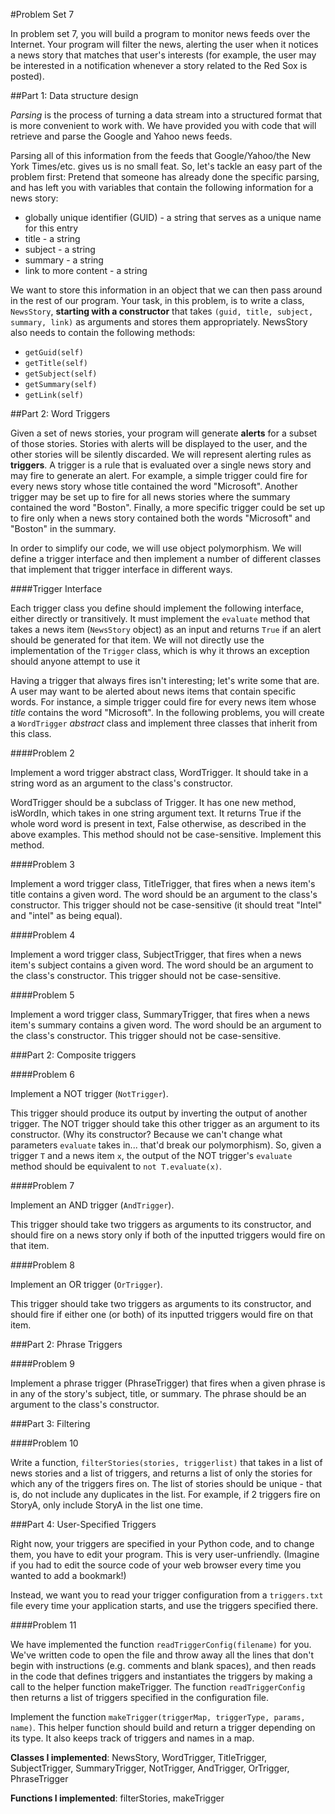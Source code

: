 #Problem Set 7

In problem set 7, you will build a program to monitor news feeds over the Internet. Your program will filter the news, alerting the user when it notices a news story that matches that user's interests (for example, the user may be interested in a notification whenever a story related to the Red Sox is posted).

##Part 1: Data structure design

*Parsing* is the process of turning a data stream into a structured format that is more convenient to work with. We have provided you with code that will retrieve and parse the Google and Yahoo news feeds.

Parsing all of this information from the feeds that Google/Yahoo/the New York Times/etc. gives us is no small feat. So, let's tackle an easy part of the problem first: Pretend that someone has already done the specific parsing, and has left you with variables that contain the following information for a news story:

- globally unique identifier (GUID) - a string that serves as a unique name for this entry
- title - a string
- subject - a string
- summary - a string
- link to more content - a string

We want to store this information in an object that we can then pass around in the rest of our program. Your task, in this problem, is to write a class, `NewsStory`, **starting with a constructor** that takes `(guid, title, subject, summary, link)` as arguments and stores them appropriately. NewsStory also needs to contain the following methods:

- `getGuid(self)`
- `getTitle(self)`
- `getSubject(self)`
- `getSummary(self)`
- `getLink(self)`

##Part 2: Word Triggers

Given a set of news stories, your program will generate **alerts** for a subset of those stories. Stories with alerts will be displayed to the user, and the other stories will be silently discarded. We will represent alerting rules as **triggers**. A trigger is a rule that is evaluated over a single news story and may fire to generate an alert. For example, a simple trigger could fire for every news story whose title contained the word "Microsoft". Another trigger may be set up to fire for all news stories where the summary contained the word "Boston". Finally, a more specific trigger could be set up to fire only when a news story contained both the words "Microsoft" and "Boston" in the summary.

In order to simplify our code, we will use object polymorphism. We will define a trigger interface and then implement a number of different classes that implement that trigger interface in different ways.

####Trigger Interface

Each trigger class you define should implement the following interface, either directly or transitively. It must implement the `evaluate` method that takes a news item (`NewsStory` object) as an input and returns `True` if an alert should be generated for that item. We will not directly use the implementation of the `Trigger` class, which is why it throws an exception should anyone attempt to use it

Having a trigger that always fires isn't interesting; let's write some that are. A user may want to be alerted about news items that contain specific words. For instance, a simple trigger could fire for every news item whose *title* contains the word "Microsoft". In the following problems, you will create a `WordTrigger` *abstract* class and implement three classes that inherit from this class.

####Problem 2

Implement a word trigger abstract class, WordTrigger. It should take in a string word as an argument to the class's constructor.

WordTrigger should be a subclass of Trigger. It has one new method, isWordIn, which takes in one string argument text. It returns True if the whole word word is present in text, False otherwise, as described in the above examples. This method should not be case-sensitive. Implement this method.

####Problem 3

Implement a word trigger class, TitleTrigger, that fires when a news item's title contains a given word. The word should be an argument to the class's constructor. This trigger should not be case-sensitive (it should treat "Intel" and "intel" as being equal).

####Problem 4

Implement a word trigger class, SubjectTrigger, that fires when a news item's subject contains a given word. The word should be an argument to the class's constructor. This trigger should not be case-sensitive.

####Problem 5

Implement a word trigger class, SummaryTrigger, that fires when a news item's summary contains a given word. The word should be an argument to the class's constructor. This trigger should not be case-sensitive.

###Part 2: Composite triggers

####Problem 6

Implement a NOT trigger (`NotTrigger`).

This trigger should produce its output by inverting the output of another trigger. The NOT trigger should take this other trigger as an argument to its constructor. (Why its constructor? Because we can't change what parameters `evaluate` takes in... that'd break our polymorphism). So, given a trigger `T` and a news item `x`, the output of the NOT trigger's `evaluate` method should be equivalent to `not T.evaluate(x)`.

####Problem 7

Implement an AND trigger (`AndTrigger`).

This trigger should take two triggers as arguments to its constructor, and should fire on a news story only if both of the inputted triggers would fire on that item.

####Problem 8

Implement an OR trigger (`OrTrigger`).

This trigger should take two triggers as arguments to its constructor, and should fire if either one (or both) of its inputted triggers would fire on that item.

###Part 2: Phrase Triggers

####Problem 9

Implement a phrase trigger (PhraseTrigger) that fires when a given phrase is in any of the story's subject, title, or summary. The phrase should be an argument to the class's constructor.


###Part 3: Filtering

####Problem 10

Write a function, `filterStories(stories, triggerlist)` that takes in a list of news stories and a list of triggers, and returns a list of only the stories for which any of the triggers fires on. The list of stories should be unique - that is, do not include any duplicates in the list. For example, if 2 triggers fire on StoryA, only include StoryA in the list one time.


###Part 4: User-Specified Triggers

Right now, your triggers are specified in your Python code, and to change them, you have to edit your program. This is very user-unfriendly. (Imagine if you had to edit the source code of your web browser every time you wanted to add a bookmark!)

Instead, we want you to read your trigger configuration from a `triggers.txt` file every time your application starts, and use the triggers specified there.

####Problem 11

We have implemented the function `readTriggerConfig(filename)` for you. We've written code to open the file and throw away all the lines that don't begin with instructions (e.g. comments and blank spaces), and then reads in the code that defines triggers and instantiates the triggers by making a call to the helper function makeTrigger. The function `readTriggerConfig` then returns a list of triggers specified in the configuration file.

Implement the function `makeTrigger(triggerMap, triggerType, params, name)`. This helper function should build and return a trigger depending on its type. It also keeps track of triggers and names in a map.

**Classes I implemented**: NewsStory, WordTrigger, TitleTrigger, SubjectTrigger, SummaryTrigger, NotTrigger, AndTrigger, OrTrigger, PhraseTrigger

**Functions I implemented**: filterStories, makeTrigger
